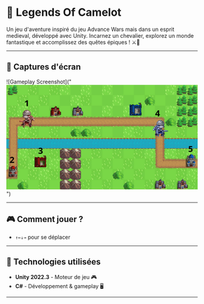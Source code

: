 # 🏰 Legends Of Camelot

Un jeu d'aventure inspiré du jeu Advance Wars mais dans un esprit medieval, développé avec Unity. Incarnez un chevalier, explorez un monde fantastique et accomplissez des quêtes épiques ! ⚔️🐉

---

## 📸 Captures d'écran

![Gameplay Screenshot]("![Gameplay Screenshot](Assets/GamePlay.png)
")

---

## 🎮 Comment jouer ?

- `↑←↓→` pour se déplacer

---

## 🚀 Technologies utilisées

- **Unity 2022.3** - Moteur de jeu 🎮  
- **C#** - Développement & gameplay 🖥️  


---

